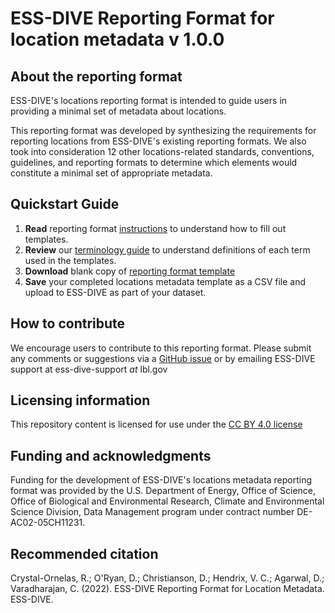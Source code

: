 # ESS-DIVE Reporting Format for location metadata v 1.0.0

## About the reporting format
ESS-DIVE's locations reporting format is intended to guide users in providing a minimal set of metadata about locations.

This reporting format was developed by synthesizing the requirements for reporting locations from ESS-DIVE's existing reporting formats. We also took into consideration 12 other locations-related standards, conventions, guidelines, and reporting formats to determine which elements would constitute a minimal set of appropriate metadata.

## Quickstart Guide
  1. **Read** reporting format [instructions](instructions.md) to understand how to fill out templates.
  2. **Review** our [terminology guide](term_list/guide.md) to understand definitions of each term used in the templates.
  3. **Download** blank copy of [reporting format template](https://github.com/ess-dive-community/essdive-location-metadata/tree/main/templates)
  4. **Save** your completed locations metadata template as a CSV file and upload to ESS-DIVE as part of your dataset.

## How to contribute
We encourage users to contribute to this reporting format. Please submit any comments or suggestions via a [GitHub issue](https://github.com/ess-dive-community/essdive-location-metadata/issues/new/choose) or by emailing ESS-DIVE support at ess-dive-support *at* lbl.gov  

## Licensing information
This repository content is licensed for use under the [CC BY 4.0 license](https://creativecommons.org/licenses/by/4.0/)

## Funding and acknowledgments
Funding for the development of ESS-DIVE's locations metadata reporting format was provided by the U.S. Department of Energy, Office of Science, Office of Biological and Environmental Research, Climate and Environmental Science Division, Data Management program under contract number DE-AC02-05CH11231.

## Recommended citation
Crystal-Ornelas, R.; O'Ryan, D.; Christianson, D.; Hendrix, V. C.; Agarwal, D.; Varadharajan, C. (2022). ESS-DIVE Reporting Format for Location Metadata. ESS-DIVE.
